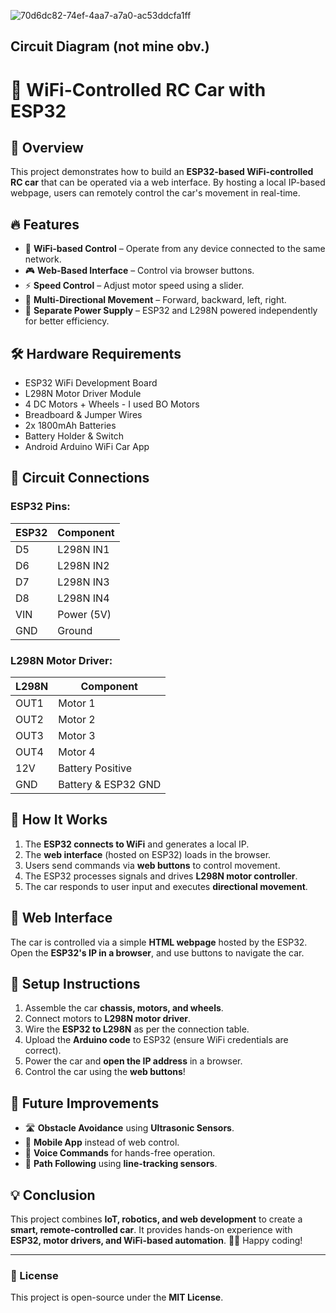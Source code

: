 ![70d6dc82-74ef-4aa7-a7a0-ac53ddcfa1ff](https://github.com/user-attachments/assets/719d8641-d014-4cb5-a8c4-e8b60a50cbca)
## Circuit Diagram (not mine obv.)

# 🚗 WiFi-Controlled RC Car with ESP32

## 📌 Overview
This project demonstrates how to build an **ESP32-based WiFi-controlled RC car** that can be operated via a web interface. By hosting a local IP-based webpage, users can remotely control the car's movement in real-time.

## 🔥 Features
- 📶 **WiFi-based Control** – Operate from any device connected to the same network.
- 🎮 **Web-Based Interface** – Control via browser buttons.
- ⚡ **Speed Control** – Adjust motor speed using a slider.
- 🔄 **Multi-Directional Movement** – Forward, backward, left, right.
- 🔋 **Separate Power Supply** – ESP32 and L298N powered independently for better efficiency.

## 🛠 Hardware Requirements
- ESP32 WiFi Development Board
- L298N Motor Driver Module
- 4 DC Motors + Wheels - I used BO Motors
- Breadboard & Jumper Wires
- 2x 1800mAh Batteries
- Battery Holder & Switch
- Android Arduino WiFi Car App

## 🔗 Circuit Connections
### **ESP32 Pins:**
| ESP32 | Component |
|-------|-----------|
| D5    | L298N IN1 |
| D6    | L298N IN2 |
| D7    | L298N IN3 |
| D8    | L298N IN4 |
| VIN   | Power (5V) |
| GND   | Ground |

### **L298N Motor Driver:**
| L298N | Component |
|-------|-----------|
| OUT1  | Motor 1 |
| OUT2  | Motor 2 |
| OUT3  | Motor 3 |
| OUT4  | Motor 4 |
| 12V   | Battery Positive |
| GND   | Battery & ESP32 GND |

## 🚀 How It Works
1. The **ESP32 connects to WiFi** and generates a local IP.
2. The **web interface** (hosted on ESP32) loads in the browser.
3. Users send commands via **web buttons** to control movement.
4. The ESP32 processes signals and drives **L298N motor controller**.
5. The car responds to user input and executes **directional movement**.

## 📡 Web Interface
The car is controlled via a simple **HTML webpage** hosted by the ESP32. Open the **ESP32's IP in a browser**, and use buttons to navigate the car.

## 🔧 Setup Instructions
1. Assemble the car **chassis, motors, and wheels**.
2. Connect motors to **L298N motor driver**.
3. Wire the **ESP32 to L298N** as per the connection table.
4. Upload the **Arduino code** to ESP32 (ensure WiFi credentials are correct).
5. Power the car and **open the IP address** in a browser.
6. Control the car using the **web buttons**!

## 🔮 Future Improvements
- 🛣 **Obstacle Avoidance** using **Ultrasonic Sensors**.
- 📱 **Mobile App** instead of web control.
- 🎤 **Voice Commands** for hands-free operation.
- 🔄 **Path Following** using **line-tracking sensors**.

## 💡 Conclusion
This project combines **IoT, robotics, and web development** to create a **smart, remote-controlled car**. It provides hands-on experience with **ESP32, motor drivers, and WiFi-based automation**. 🚗💨 Happy coding!

---
### 📜 License
This project is open-source under the **MIT License**.



